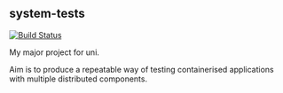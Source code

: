 ## system-tests

[![Build Status](https://travis-ci.org/rerpha/system-tests.svg?branch=master)](https://travis-ci.org/rerpha/system-tests)

My major project for uni. 

Aim is to produce a repeatable way of testing containerised applications with multiple distributed components.
